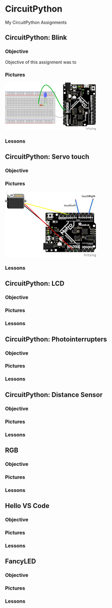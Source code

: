 # CircuitPython



My CircuitPython Assignments

## CircuitPython: Blink
### Objective
Objective of this assignment was to 
### Pictures
<img src= "media/blink.png" width= "300">

### Lessons

## CircuitPython: Servo touch
### Objective
### Pictures
<img src= "media/servo_with_touch_bb.png" width= "300">

### Lessons

## CircuitPython: LCD
### Objective
### Pictures
### Lessons

## CircuitPython: Photointerrupters
### Objective
### Pictures
### Lessons

## CircuitPython: Distance Sensor
### Objective
### Pictures
### Lessons

## RGB
### Objective
### Pictures
### Lessons

## Hello VS Code
### Objective
### Pictures
### Lessons

## FancyLED
### Objective
### Pictures
### Lessons


